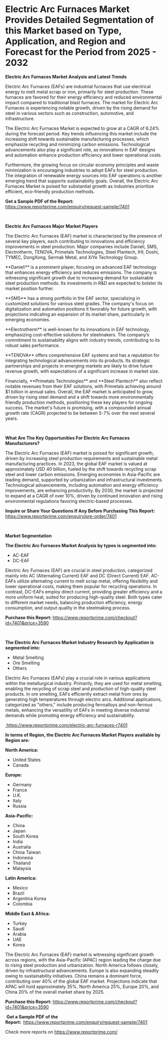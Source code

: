 <p><h1>Electric Arc Furnaces Market Provides Detailed Segmentation of this Market based on Type, Application, and Region and Forecast for the Period from 2025 - 2032</h1></p><p><strong>Electric Arc Furnaces Market Analysis and Latest Trends</strong></p>
<p><p>Electric Arc Furnaces (EAFs) are industrial furnaces that use electrical energy to melt metal scrap or iron, primarily for steel production. These furnaces are favored for their energy efficiency and reduced environmental impact compared to traditional blast furnaces. The market for Electric Arc Furnaces is experiencing notable growth, driven by the rising demand for steel in various sectors such as construction, automotive, and infrastructure. </p><p>The Electric Arc Furnaces Market is expected to grow at a CAGR of 6.24% during the forecast period. Key trends influencing this market include the increasing shift towards sustainable manufacturing processes, which emphasize recycling and minimizing carbon emissions. Technological advancements also play a significant role, as innovations in EAF designs and automation enhance production efficiency and lower operational costs.</p><p>Furthermore, the growing focus on circular economy principles and waste minimization is encouraging industries to adopt EAFs for steel production. The integration of renewable energy sources into EAF operations is another emerging trend that supports sustainability goals. Overall, the Electric Arc Furnaces Market is poised for substantial growth as industries prioritize efficient, eco-friendly production methods.</p></p>
<p><strong>Get a Sample PDF of the Report:&nbsp;</strong> <a href="https://www.reportprime.com/enquiry/request-sample/7401?utm_campaign=2732&utm_medium=2&utm_source=Github&utm_content=ia&utm_term=19032025&utm_id=electric-arc-furnaces">https://www.reportprime.com/enquiry/request-sample/7401</a></p>
<p>&nbsp;</p>
<p><strong>Electric Arc Furnaces Major Market Players</strong></p>
<p><p>The Electric Arc Furnaces (EAF) market is characterized by the presence of several key players, each contributing to innovations and efficiency improvements in steel production. Major companies include Danieli, SMS, Electrotherm, TENOVA, Primetals Technologies, Steel Plantech, IHI, Doshi, TYMEC, DongXong, Sermak Metal, and XiYe Technology Group.</p><p>**Danieli** is a prominent player, focusing on advanced EAF technology that enhances energy efficiency and reduces emissions. The company is witnessing significant growth due to increasing demand for sustainable steel production methods. Its investments in R&D are expected to bolster its market position further.</p><p>**SMS** has a strong portfolio in the EAF sector, specializing in customized solutions for various steel grades. The company's focus on digitalization and automation positions it favorably for future growth, with projections indicating an expansion of its market share, particularly in emerging economies.</p><p>**Electrotherm** is well-known for its innovations in EAF technology, emphasizing cost-effective solutions for steelmakers. The company’s commitment to sustainability aligns with industry trends, contributing to its robust sales performance.</p><p>**TENOVA** offers comprehensive EAF systems and has a reputation for integrating technological advancements into its products. Its strategic partnerships and projects in emerging markets are likely to drive future revenue growth, with expectations of a significant increase in market size.</p><p>Financially, **Primetals Technologies** and **Steel Plantech** also reflect notable revenues from their EAF solutions, with Primetals achieving around $1 billion in annual sales. Overall, the EAF market is anticipated to grow, driven by rising steel demand and a shift towards more environmentally friendly production methods, positioning these key players for ongoing success. The market's future is promising, with a compounded annual growth rate (CAGR) projected to be between 5-7% over the next several years.</p></p>
<p>&nbsp;</p>
<p><strong>What Are The Key Opportunities For Electric Arc Furnaces Manufacturers?</strong></p>
<p><p>The Electric Arc Furnaces (EAF) market is poised for significant growth, driven by increasing steel production requirements and sustainable metal manufacturing practices. In 2023, the global EAF market is valued at approximately USD 40 billion, fueled by the shift towards recycling scrap steel and lower carbon emissions. Emerging economies in Asia-Pacific are leading demand, supported by urbanization and infrastructural investments. Technological advancements, including automation and energy efficiency improvements, are enhancing productivity. By 2030, the market is projected to expand at a CAGR of over 10%, driven by continued innovation and rising environmental regulations favoring electric-based processes.</p></p>
<p><strong>Inquire or Share Your Questions If Any Before Purchasing This Report:</strong> <a href="https://www.reportprime.com/enquiry/pre-order/7401?utm_campaign=2732&utm_medium=2&utm_source=Github&utm_content=ia&utm_term=19032025&utm_id=electric-arc-furnaces">https://www.reportprime.com/enquiry/pre-order/7401</a></p>
<p>&nbsp;</p>
<p><strong>Market Segmentation</strong></p>
<p><strong>The Electric Arc Furnaces Market Analysis by types is segmented into:</strong></p>
<p><ul><li>AC-EAF</li><li>DC-EAF</li></ul></p>
<p><p>Electric Arc Furnaces (EAF) are crucial in steel production, categorized mainly into AC (Alternating Current) EAF and DC (Direct Current) EAF. AC-EAFs utilize alternating current to melt scrap metal, offering flexibility and lower operational costs, making them popular for recycling operations. In contrast, DC-EAFs employ direct current, providing greater efficiency and a more uniform heat, suited for producing high-quality steel. Both types cater to different market needs, balancing production efficiency, energy consumption, and output quality in the steelmaking process.</p></p>
<p><strong>Purchase this Report:&nbsp;</strong><a href="https://www.reportprime.com/checkout?id=7401&price=3590&utm_campaign=2732&utm_medium=2&utm_source=Github&utm_content=ia&utm_term=19032025&utm_id=electric-arc-furnaces">https://www.reportprime.com/checkout?id=7401&price=3590</a></p>
<p>&nbsp;</p>
<p><strong>The Electric Arc Furnaces Market Industry Research by Application is segmented into:</strong></p>
<p><ul><li>Metal Smelting</li><li>Ore Smelting</li><li>Others</li></ul></p>
<p><p>Electric Arc Furnaces (EAFs) play a crucial role in various applications within the metallurgical industry. Primarily, they are used for metal smelting, enabling the recycling of scrap steel and production of high-quality steel products. In ore smelting, EAFs efficiently extract metal from ores by generating high temperatures through electric arcs. Additional applications, categorized as "others," include producing ferroalloys and non-ferrous metals, enhancing the versatility of EAFs in meeting diverse industrial demands while promoting energy efficiency and sustainability.</p></p>
<p><a href="https://www.reportprime.com/electric-arc-furnaces-r7401?utm_campaign=2732&utm_medium=2&utm_source=Github&utm_content=ia&utm_term=19032025&utm_id=electric-arc-furnaces">&nbsp;https://www.reportprime.com/electric-arc-furnaces-r7401</a></p>
<p><strong>In terms of Region, the Electric Arc Furnaces Market Players available by Region are:</strong></p>
<p>
    <p> <strong> North America: </strong>
        <ul>
            <li>United States</li>
            <li>Canada</li>
        </ul>
        </p> 
    <p> <strong> Europe: </strong>
        <ul>
            <li>Germany</li>
            <li>France</li>
            <li>U.K.</li>
            <li>Italy</li>
            <li>Russia</li>
        </ul>
        </p> 
    <p> <strong> Asia-Pacific: </strong>
        <ul>
            <li>China</li>
            <li>Japan</li>
            <li>South Korea</li>
            <li>India</li>
            <li>Australia</li>
            <li>China Taiwan</li>
            <li>Indonesia</li>
            <li>Thailand</li>
            <li>Malaysia</li>
        </ul>
        </p> 
    <p> <strong> Latin America: </strong>
        <ul>
            <li>Mexico</li>
            <li>Brazil</li>
            <li>Argentina Korea</li>
            <li>Colombia</li>
        </ul>
        </p> 
    <p> <strong> Middle East & Africa: </strong>
        <ul>
            <li>Turkey</li>
            <li>Saudi</li>
            <li>Arabia</li>
            <li>UAE</li>
            <li>Korea</li>
        </ul>
    </p>
    </p>
<p><p>The Electric Arc Furnaces (EAF) market is witnessing significant growth across regions, with the Asia-Pacific (APAC) region leading the charge due to rising steel production and urbanization. North America follows closely, driven by infrastructural advancements. Europe is also expanding steadily owing to sustainability initiatives. China remains a dominant force, contributing over 40% of the global EAF market. Projections indicate that APAC will hold approximately 35%, North America 25%, Europe 20%, and China 20% of the overall market share by 2025.</p></p>
<p><strong>Purchase this Report: </strong><a href="https://www.reportprime.com/checkout?id=7401&price=3590&utm_campaign=2732&utm_medium=2&utm_source=Github&utm_content=ia&utm_term=19032025&utm_id=electric-arc-furnaces">https://www.reportprime.com/checkout?id=7401&price=3590</a></p>
<p>&nbsp;<strong>Get a Sample PDF of the Report:&nbsp;&nbsp;</strong><a href="https://www.reportprime.com/enquiry/request-sample/7401?utm_campaign=2732&utm_medium=2&utm_source=Github&utm_content=ia&utm_term=19032025&utm_id=electric-arc-furnaces">https://www.reportprime.com/enquiry/request-sample/7401</a></p>
<p><strong></strong></p>
<p>Check more reports on <a href="https://www.reportprime.com/?utm_campaign=2732&utm_medium=2&utm_source=Github&utm_content=ia&utm_term=19032025&utm_id=electric-arc-furnaces">https://www.reportprime.com/</a></p>